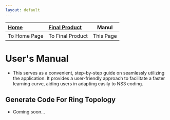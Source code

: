 ```yaml
---
layout: default
---
```


| [Home](../index.md) | [Final Product](../appImages.html) | Manul |
|:--------------------|:-----------------------------------|----------------------|
| To Home Page        | To Final Product                   | This Page            |

# User's Manual
- This serves as a convenient, step-by-step guide on seamlessly utilizing the application. It provides a user-friendly approach to facilitate a faster learning curve, aiding users in adapting easily to NS3 coding.

## Generate Code For Ring Topology
- Coming soon...